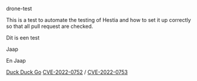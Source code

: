 drone-test

This is a test to automate the testing of Hestia and how to set it up correctly so that all pull request are checked. 

Dit is een test 

Jaap

En Jaap 

[Duck Duck Go](https://duckduckgo.com)
[CVE-2022-0752](https://cve.mitre.org/cgi-bin/cvename.cgi?name=CVE-2022-0752) / [CVE-2022-0753](https://cve.mitre.org/cgi-bin/cvename.cgi?name=CVE-2022-0753)
